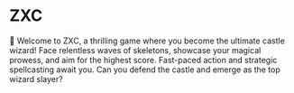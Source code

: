 # ZXC
🔮 Welcome to ZXC, a thrilling game where you become the ultimate castle wizard! Face relentless waves of skeletons, showcase your magical prowess, and aim for the highest score. Fast-paced action and strategic spellcasting await you. Can you defend the castle and emerge as the top wizard slayer?
